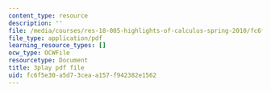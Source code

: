 ```yaml
---
content_type: resource
description: ''
file: /media/courses/res-18-005-highlights-of-calculus-spring-2010/fc6f5e30a5d73ceaa157f942382e1562_FtQl1gAo12E.pdf
file_type: application/pdf
learning_resource_types: []
ocw_type: OCWFile
resourcetype: Document
title: 3play pdf file
uid: fc6f5e30-a5d7-3cea-a157-f942382e1562
---
```

